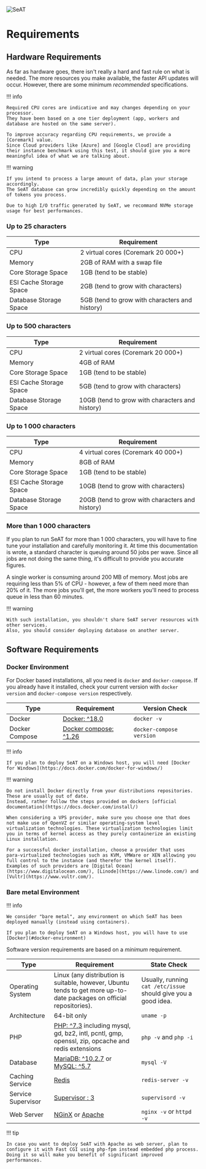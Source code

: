 ![SeAT](https://i.imgur.com/aPPOxSK.png)

# Requirements

## Hardware Requirements

As far as hardware goes, there isn't really a hard and fast rule on what is needed.
The more resources you make available, the faster API updates will occur.
However, there are some minimum *recommended* specifications.

!!! info

    Required CPU cores are indicative and may changes depending on your processor.
    They have been based on a one tier deployment (app, workers and database are hosted on the same server).
    
    To improve accuracy regarding CPU requirements, we provide a [Coremark] value.
    Since Cloud providers like [Azure] and [Google Cloud] are providing their instance benchmark using this test, it should give you a more meaningful idea of what we are talking about.

!!! warning

    If you intend to process a large amount of data, plan your storage accordingly.
    The SeAT database can grow incredibly quickly depending on the amount of tokens you process.
    
    Due to high I/O traffic generated by SeAT, we recommand NVMe storage usage for best performances.

### Up to 25 characters

| Type                    | Requirement                                    |
| ----------------------- | ---------------------------------------------- |
| CPU                     | 2 virtual cores (Coremark 20 000+)             |
| Memory                  | 2GB of RAM with a swap file                    |
| Core Storage Space      | 1GB (tend to be stable)                        |
| ESI Cache Storage Space | 2GB (tend to grow with characters)             |
| Database Storage Space  | 5GB (tend to grow with characters and history) |

### Up to 500 characters

| Type                    | Requirement                                     |
| ----------------------- | ----------------------------------------------- |
| CPU                     | 2 virtual cores (Coremark 20 000+)              |
| Memory                  | 4GB of RAM                                      |
| Core Storage Space      | 1GB (tend to be stable)                         |
| ESI Cache Storage Space | 5GB (tend to grow with characters)              |
| Database Storage Space  | 10GB (tend to grow with characters and history) |

### Up to 1 000 characters

| Type                    | Requirement                                     |
| ----------------------- | ----------------------------------------------- |
| CPU                     | 4 virtual cores (Coremark 40 000+)              |
| Memory                  | 8GB of RAM                                      |
| Core Storage Space      | 1GB (tend to be stable)                         |
| ESI Cache Storage Space | 10GB (tend to grow with characters)             |
| Database Storage Space  | 20GB (tend to grow with characters and history) |

### More than 1 000 characters

If you plan to run SeAT for more than 1 000 characters, you will have to fine tune your installation and carefully monitoring it.
At time this documentation is wrote, a standard character is queuing around 50 jobs per wave.
Since all jobs are not doing the same thing, it's difficult to provide you accurate figures.

A single worker is consuming around 200 MB of memory. Most jobs are requiring less than 5% of CPU - however, a few of them need more than 20% of it.
The more jobs you'll get, the more workers you'll need to process queue in less than 60 minutes.

!!! warning

    With such installation, you shouldn't share SeAT server resources with other services.
    Also, you should consider deploying database on another server.

## Software Requirements

### Docker Environment

For Docker based installations, all you need is `docker` and `docker-compose`.
If you already have it installed, check your current version with `docker version` and `docker-compose version` respectively.

| Type           | Requirement                                              | Version Check            |
| -------------- | -------------------------------------------------------- | ------------------------ |
| Docker         | [Docker: ^18.0](https://www.docker.com/)                 | `docker -v`              |
| Docker Compose | [Docker compose: ^1.26](https://docs.docker.com/compose/)| `docker-compose version` |

!!! info

    If you plan to deploy SeAT on a Windows host, you will need [Docker for Windows](https://docs.docker.com/docker-for-windows/)

!!! warning

    Do not install Docker directly from your distributions repositories. These are usually out of date.
    Instead, rather follow the steps provided on dockers [official documentation](https://docs.docker.com/install/)

    When considering a VPS provider, make sure you choose one that does not make use of OpenVZ or similar operating-system level virtualization technologies. These virtualization technologies limit you in terms of kernel access as they purely containerize an existing Linux installation.

    For a successful docker installation, choose a provider that uses para-virtualized technologies such as KVM, VMWare or XEN allowing you full control to the instance (and therefor the kernel itself). Examples of such providers are [Digital Ocean](https://www.digitalocean.com/), [Linode](https://www.linode.com/) and [Vultr](https://www.vultr.com/).

### Bare metal Environment

!!! info

    We consider "bare metal", any environment on which SeAT has been deployed manually (instead using containers).
    
    If you plan to deploy SeAT on a Windows host, you will have to use [Docker](#docker-environment)

Software version requirements are based on a *minimum* requirement.

| Type                       | Requirement   | State Check |
| -------------------------- | ------------- | ----------- |
| Operating System           | Linux (any distribution is suitable, however, Ubuntu tends to get more up-to-date packages on official repositories). | Usually, running `cat /etc/issue` should give you a good idea. |
| Architecture               | 64-bit only                                                                                                         | `uname -p`               |
| PHP                        | [PHP: ^7.3](http://php.net/) including mysql, gd, bz2, intl, pcntl, gmp, openssl, zip, opcache and redis extensions | `php -v` and `php -i`    |
| Database                   | [MariaDB: ^10.2.7](https://mariadb.org/) or [MySQL: ^5.7](https://www.mysql.com/)                                   | `mysql -V`               |
| Caching Service            | [Redis](https://redis.io/)                                                                                          | `redis-server -v`        |
| Service Supervisor         | [Supervisor : 3](http://supervisord.org/)                                                                           | `supervisord -v`         |
| Web Server                 | [NGinX](https://www.nginx.com/) or [Apache](https://httpd.apache.org/)                                              | `nginx -v` or `httpd -v` |

!!! tip

    In case you want to deploy SeAT with Apache as web server, plan to configure it with Fast CGI using php-fpm instead embedded php process.
    Doing it so will make you benefit of significant improved performances.

[Coremark]: https://www.eembc.org/coremark/
[Azure]: https://docs.microsoft.com/fr-fr/azure/virtual-machines/linux/compute-benchmark-scores
[Google Cloud]: https://cloud.google.com/compute/docs/benchmarks-linux
